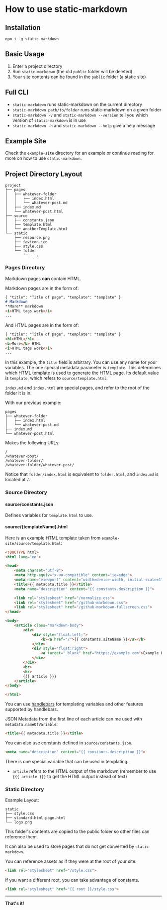 # How to use static-markdown

## Installation

```shell
npm i -g static-markdown
```

## Basic Usage

1. Enter a project directory
2. Run `static-markdown` (the old `public` folder will be deleted)
3. Your site contents can be found in the `public` folder (a static site)

## Full CLI

- `static-markdown` runs static-markdown on the current directory
- `static-markdown path/to/folder` runs static-markdown on a given folder
- `static-markdown -v` and `static-markdown --version` tell you which version of `static-markdown` is in use
- `static-markdown -h` and `static-markdown --help` give a help message

## Example Site

Check the `example-site` directory for an example or continue reading for more on how to use `static-markdown`.

## Project Directory Layout

```
project
├── pages
│   ├── whatever-folder
│   │   ├── index.html
│   │   └── whatever-post.md
│   ├── index.md
│   └── whatever-post.html
├── source
│   ├── constants.json
│   ├── template.html
│   └── anotherTemplate.html
└── static
    ├── resource.png
    ├── favicon.ico
    ├── style.css
    └── folder
        └── ...
```

### Pages Directory

Markdown pages **can** contain HTML.

Markdown pages are in the form of:

```markdown
{ "title": "Title of page", "template": "template" }
# Markdown
**More** markdown
<i>HTML tags work</i>
...
```

And HTML pages are in the form of:

```html
{ "title": "Title of page", "template": "template" }
<h1>HTML</h1>
<b>More</b> HTML
<i>HTML tags work</i>
...
```

In this example, the `title` field is arbitrary.
You can use any name for your variables.
The one special metadata parameter is `template`.
This determines which HTML template is used to generate the HTML page.
Its default value is `template`, which refers to `source/template.html`.

`index.md` and `index.html` are special pages, and refer to the root of the folder it is in.

With our previous example:

```
pages
├── whatever-folder
│   ├── index.html
│   └── whatever-post.md
├── index.md
└── whatever-post.html
```

Makes the following URLs:

```
/
/whatever-post/
/whatever-folder/
/whatever-folder/whatever-post/
```

Notice that `folder/index.html` is equivalent to `folder.html`, and `index.md` is located at `/`.

### Source Directory

#### source/constants.json

Defines variables for `template.html` to use.

#### source/{templateName}.html

Here is an example HTML template taken from `example-site/source/template.html`:

```html
<!DOCTYPE html>
<html lang="en">

<head>
	<meta charset="utf-8">
	<meta http-equiv="x-ua-compatible" content="ie=edge">
	<meta name="viewport" content="width=device-width, initial-scale=1">
	<title>{{ metadata.title }}</title>
	<meta name="description" content="{{ constants.description }}">

	<link rel="stylesheet" href="/normalize.css">
	<link rel="stylesheet" href="/github-markdown.css">
	<link rel="stylesheet" href="/github-markdown-fullscreen.css">
</head>

<body>
	<article class="markdown-body">
		<div>
			<div style="float:left;">
				<b><a href="/">{{ constants.siteName }}</a></b>
			</div>
			<div style="float:right">
				<a target="_blank" href="https://example.com">Example Link</a>
			</div>
		</div>
		<br>
		<hr>
		{{{ article }}}
	</article>
</body>

</html>
```

You can use [handlebars](https://handlebarsjs.com/guide/) for templating variables and other features supported by handlebars.

JSON Metadata from the first line of each article can me used with `metadata.nameOfVariable`:

```html
<title>{{ metadata.title }}</title>
```

You can also use constants defined in `source/constants.json`.

```html
<meta name="description" content="{{ constants.description }}">
```

There is one special variable that can be used in templating:
- `article` refers to the HTML output of the markdown (remember to use `{{{ article }}}` to get the HTML output instead of text)

### Static Directory

Example Layout:

```
static
├── style.css
├── standard-html-page.html
└── logo.png
```

This folder's contents are copied to the public folder so other files can reference them.

It can also be used to store pages that do not get converted by `static-markdown`.

You can reference assets as if they were at the root of your site:

```html
<link rel="stylesheet" href="/style.css">
```

If you want a different root, you can take advantage of constants.

```html
<link rel="stylesheet" href="{{ root }}/style.css">
```

---

**That's it!**
